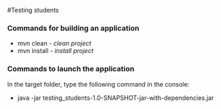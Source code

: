 #Testing students

### Commands for building an application 

* mvn clean -  *clean project*
* mvn install -  *install project*

### Commands to launch the application  

In the target folder, type the following command in the console:
* java -jar testing_students-1.0-SNAPSHOT-jar-with-dependencies.jar
